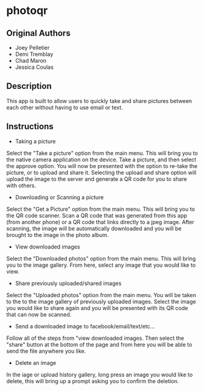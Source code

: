 photoqr
=======

Original Authors
-------
- Joey Pelletier
- Demi Tremblay
- Chad Maron
- Jessica Coulas

Description
-----------
This app is built to allow users to quickly take and share pictures between each other without having to use email or text. 

Instructions
------------
 - Taking a picture 
 
Select the "Take a picture" option from the main menu. This will bring you 
to the native camera application on the device. Take a picture, and then select the approve option. You will now be
presented with the option to re-take the picture, or to upload and share it. Selecting the upload and share option
will upload the image to the server and generate a QR code for you to share with others.

 - Downloading or Scanning a picture
 
Select the "Get a Picture" option from the main menu. This will bring you to the QR code scanner. Scan a QR code that was
generated from this app (from another phone) or a QR code that links directly to a jpeg image. After scanning, the image will
be automatically downloaded and you will be brought to the image in the photo album.

 - View downloaded images
 
Select the "Downloaded photos" option from the main menu. This will bring you to the image gallery. From here, select any
image that you would like to view.

 - Share previously uploaded/shared images
 
Select the "Uploaded photos" option from the main menu. You will be taken to the to the image gallery of previously
uploaded images. Select the image you would like to share again and you will be presented with its QR code that can now
be scanned.

 - Send a downloaded image to facebook/email/text/etc...
 
Follow all of the steps from "view downloaded images. Then select the "share" button at the bottom of the page and from
here you will be able to send the file anywhere you like.

 - Delete an image 
 
In the iage or upload history gallery, long press an image you would like to delete, this will bring up a prompt asking
you to confirm the deletion.
